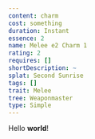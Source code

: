 ```yaml
---
content: charm
cost: something
duration: Instant
essence: 2
name: Melee e2 Charm 1
rating: 2
requires: []
shortDescription: ~
splat: Second Sunrise
tags: []
trait: Melee
tree: Weaponmaster
type: Simple
---
```


Hello **world**!
